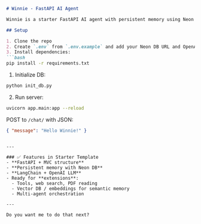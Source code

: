 ````markdown
# Winnie - FastAPI AI Agent

Winnie is a starter FastAPI AI agent with persistent memory using Neon DB (Postgres).

## Setup

1. Clone the repo
2. Create `.env` from `.env.example` and add your Neon DB URL and OpenAI API key
3. Install dependencies:
```bash
pip install -r requirements.txt
````

1. Initialize DB:

```bash
python init_db.py
```

2. Run server:

```bash
uvicorn app.main:app --reload
```

POST to `/chat/` with JSON:

```json
{ "message": "Hello Winnie!" }
```

```

---

### ✅ Features in Starter Template
- **FastAPI + MVC structure**  
- **Persistent memory with Neon DB**  
- **LangChain + OpenAI LLM**  
- Ready for **extensions**:  
  - Tools, web search, PDF reading  
  - Vector DB / embeddings for semantic memory  
  - Multi-agent orchestration  

---

Do you want me to do that next?
```
